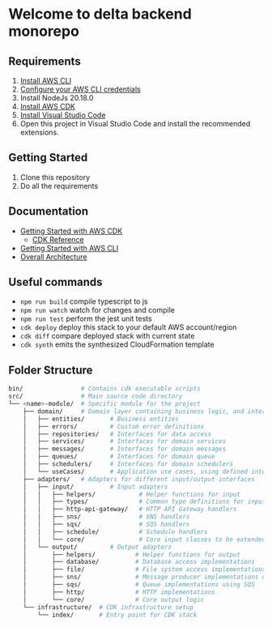 # Welcome to delta backend monorepo

## Requirements

1. [Install AWS CLI](https://docs.aws.amazon.com/cli/latest/userguide/getting-started-install.html)
2. [Configure your AWS CLI credentials](https://docs.aws.amazon.com/cli/latest/userguide/cli-configure-sso.html)
3. Install NodeJs 20.18.0
4. [Install AWS CDK](https://docs.aws.amazon.com/cdk/v2/guide/getting_started.html)
5. [Install Visual Studio Code](https://code.visualstudio.com/)
6. Open this project in Visual Studio Code and install the recommended extensions.

## Getting Started

1. Clone this repository
2. Do all the requirements

## Documentation

- [Getting Started with AWS CDK](https://docs.aws.amazon.com/cdk/v2/guide/home.html)
  - [CDK Reference](https://docs.aws.amazon.com/cdk/api/v2/docs/aws-construct-library.html)
- [Getting Started with AWS CLI](https://docs.aws.amazon.com/cli/latest/userguide/cli-chap-welcome.html)
- [Overall Architecture](https://excalidraw.com/#room=7d48cdcfbb084fdc1c67,HP7Ftq5iio-hqxUzn4eC_A)

## Useful commands

- `npm run build` compile typescript to js
- `npm run watch` watch for changes and compile
- `npm run test` perform the jest unit tests
- `cdk deploy` deploy this stack to your default AWS account/region
- `cdk diff` compare deployed stack with current state
- `cdk synth` emits the synthesized CloudFormation template

## Folder Structure

```bash
bin/                # Contains cdk executable scripts
src/                # Main source code directory
└── <name>-module/  # Specific module for the project
    ├── domain/     # Domain layer containing business logic, and interfaces
    │   ├── entities/       # Business entities
    │   ├── errors/         # Custom error definitions
    │   ├── repositories/   # Interfaces for data access
    │   ├── services/       # Interfaces for domain services
    │   ├── messages/       # Interfaces for domain messages
    │   ├── queues/         # Interfaces for domain queue
    │   ├── schedulers/     # Interfaces for domain schedulers
    │   └── useCases/       # Application use cases, using defined interfaces
    ├── adapters/   # Adapters for different input/output interfaces
    │   ├── input/          # Input adapters
    │   │   ├── helpers/            # Helper functions for input
    │   │   ├── types/              # Common type definitions for input
    │   │   ├── http-api-gateway/   # HTTP API Gateway handlers
    │   │   ├── sns/                # SNS handlers
    │   │   ├── sqs/                # SQS handlers
    │   │   ├── schedule/           # Schedule handlers
    │   │   └── core/               # Core input classes to be extended
    │   └── output/         # Output adapters
    │       ├── helpers/           # Helper functions for output
    │       ├── database/          # Database access implementations
    │       ├── file/              # File system access implementations
    │       ├── sns/               # Message producer implementations using SNS
    │       ├── sqs/               # Queue implementations using SQS
    │       ├── http/              # HTTP implementations
    │       └── core/              # Core output logic
    └── infrastructure/  # CDK infrastructure setup
        └── index/       # Entry point for CDK stack
```
